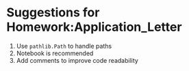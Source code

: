# Suggestions for Homework:Application_Letter

1. Use `pathlib.Path` to handle paths
2. Notebook is recommended
3. Add comments to improve code readability